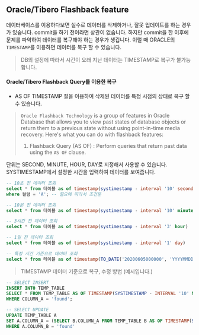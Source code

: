 
## Oracle/Tibero Flashback feature

데이터베이스를 이용하다보면 실수로 데이터를 삭제하거나, 잘못 업데이트를 하는 경우가 있습니다.
commit을 하기 전이라면 상관이 없습니다.
하지만 commit을 한 이후에 문제를 파악하여 데이터를 복구해야 하는 경우가 생깁니다.
이럴 때 ORACLE의 `TIMESTAMP`를 이용하면 데이터를 복구 할 수 있습니다.
> DB의 설정에 따라서 시간이 오래 지난 데이터는 TIMESTAMP로 복구가 불가능합니다.

#### Oracle/Tibero Flashback Query를 이용한 복구
- AS OF TIMESTAMP 절을 이용하여 삭제된 데이터를 특정 시점의 상태로 복구 할 수 있습니다.

> `Oracle Flashback Technology` is a group of features in Oracle Database that allows you to view past states of database objects or return them to a previous state without using point-in-time media recovery. Here's what you can do with flashback features:
>  1. Flashback Query (AS OF) : Perform queries that return past data using the `AS OF` clause.

단위는 SECOND, MINUTE, HOUR, DAY로 지정해서 사용할 수 있습니다.
SYSTIMESTAMP에서 설정한 시간을 입력하여 데이터를 보여줍니다.

```sql
-- 10초 전 데이터 조회
select * from 테이블 as of timestamp(systimestamp - interval '10' second)
where 컬럼 = 'A'; -- 필요에 따라서 조건문

-- 10분 전 데이터 조회
select * from 테이블 as of timestamp(systimestamp - interval '10' minute)

-- 3시간 전 데이터 조회
select * from 테이블 as of timestamp(systimestamp - interval '3' hour)

-- 1일 전 데이터 조회
select * from 테이블 as of timestamp(systimestamp - interval '1' day)

-- 특정 시간 기준으로 데이터 조회
select * from 테이블 as of timestamp(TO_DATE('20200605000000', 'YYYYMMDDHH24MISS'))
```

> TIMESTAMP 데이터 기준으로 복구, 수정 방법 (예시입니다.)

```sql
-- SELECT INSERT 
INSERT INTO TEMP_TABLE
SELECT * FROM TEMP_TABLE AS OF TIMESTAMP(SYSTIMESTAMP - INTERVAL '10' MINUTE)
WHERE COLUMN_A = 'found';

-- SELECT UPDATE
UPDATE TEMP_TABLE A
SET A.COLUMN_A = (SELECT B.COLUMN_A FROM TEMP_TABLE B AS OF TIMESTAMP(SYSTIMESTAMP - INTERVAL '10' MINUTE WHERE A.COLUMN_B = B.COLUMN_B AND B.COLUMN_B ='found')
WHERE A.COLUMN_B = 'found'
```
